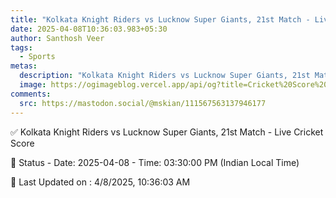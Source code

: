```yaml
---
title: "Kolkata Knight Riders vs Lucknow Super Giants, 21st Match - Live Cricket Score"
date: 2025-04-08T10:36:03.983+05:30
author: Santhosh Veer
tags:
  - Sports
metas:
  description: "Kolkata Knight Riders vs Lucknow Super Giants, 21st Match - Live Cricket Score - Date: 2025-04-08 - Time: 03:30:00 PM (Indian Local Time)"
  image: https://ogimageblog.vercel.app/api/og?title=Cricket%20Score%20%F0%9F%8F%8F
comments:
  src: https://mastodon.social/@mskian/111567563137946177
---
```


✅ Kolkata Knight Riders vs Lucknow Super Giants, 21st Match - Live Cricket Score

📑 Status - Date: 2025-04-08 - Time: 03:30:00 PM (Indian Local Time)

<!--more-->

📝 Last Updated on : 4/8/2025, 10:36:03 AM
